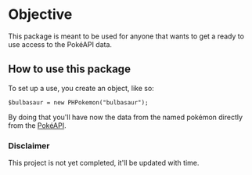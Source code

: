 
# Objective

This package is meant to be used for anyone that wants to get a ready to use access to the PokéAPI data.


## How to use this package
To set up a use, you create an object, like so:
```
$bulbasaur = new PHPokemon("bulbasaur");
```
By doing that you'll have now the data from the named pokémon directly from the [PokéAPI](https://pokeapi.co).


### Disclaimer

This project is not yet completed, it'll be updated with time.
